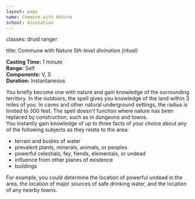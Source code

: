 ```yaml
---
layout: page
name: Commune with Nature
school: divination
---
```

classes: druid
         ranger

title: Commune with Nature 
_5th-level divination (ritual)_ 

**Casting Time:** 1 minute    
**Range:** Self    
**Components:** V, S    
**Duration:** Instantaneous 

You briefly become one with nature and gain knowledge of the surrounding territory. In the outdoors, the spell gives you knowledge of the land within 3 miles of you. In caves and other natural underground settings, the radius is limited to 300 feet. The spell doesn't function where nature has been replaced by construction, such as in dungeons and towns.    
You instantly gain knowledge of up to three facts of your choice about any of the following subjects as they relate to the area:

* terrain and bodies of water
* prevalent plants, minerals, animals, or peoples
* powerful celestials, fey, fiends, elementals, or undead
* influence from other planes of existence
* buildings 

For example, you could determine the location of powerful undead in the area, the location of major sources of safe drinking water, and the location of any nearby towns.